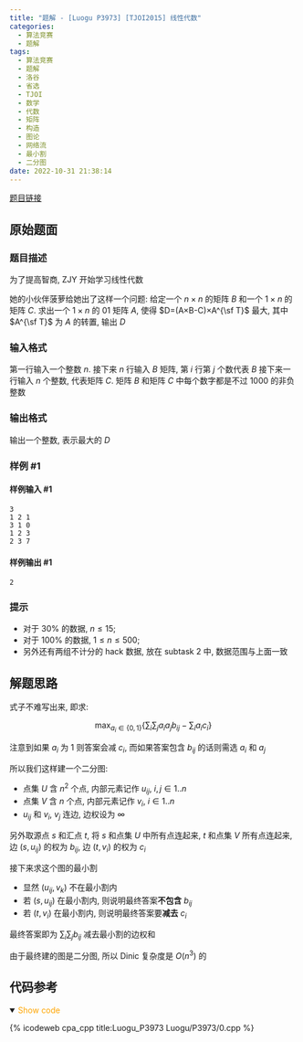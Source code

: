 ```yaml
---
title: "题解 - [Luogu P3973] [TJOI2015] 线性代数"
categories:
  - 算法竞赛
  - 题解
tags:
  - 算法竞赛
  - 题解
  - 洛谷
  - 省选
  - TJOI
  - 数学
  - 代数
  - 矩阵
  - 构造
  - 图论
  - 网络流
  - 最小割
  - 二分图
date: 2022-10-31 21:38:14
---
```


[题目链接](https://www.luogu.com.cn/problem/P3973)

<!-- more -->

## 原始题面

### 题目描述

为了提高智商, ZJY 开始学习线性代数

她的小伙伴菠萝给她出了这样一个问题: 给定一个 $n \times n$ 的矩阵 $B$ 和一个 $1 \times n$ 的矩阵 $C$. 求出一个 $1×n$ 的 01 矩阵 $A$, 使得 $D=(A×B-C)×A^{\sf T}$ 最大, 其中 $A^{\sf T}$ 为 $A$ 的转置, 输出 $D$

### 输入格式

第一行输入一个整数 $n$. 接下来 $n$ 行输入 $B$ 矩阵, 第 $i$ 行第 $j$ 个数代表 $B$ 接下来一行输入 $n$ 个整数, 代表矩阵 $C$. 矩阵 $B$ 和矩阵 $C$ 中每个数字都是不过 $1000$ 的非负整数

### 输出格式

输出一个整数, 表示最大的 $D$

### 样例 #1

#### 样例输入 #1

```input1
3
1 2 1
3 1 0
1 2 3
2 3 7
```

#### 样例输出 #1

```output1
2
```

### 提示

- 对于 $30\%$ 的数据, $n \leq 15$;
- 对于 $100\%$ 的数据, $1 \leq n \leq 500$;
- 另外还有两组不计分的 hack 数据, 放在 subtask 2 中, 数据范围与上面一致

## 解题思路

式子不难写出来, 即求:

$$
\max_{a_i\in\{0,1\}}\left\{\sum_i\sum_j a_ia_jb_{ij}-\sum_i a_ic_i\right\}
$$

注意到如果 $a_i$ 为 $1$ 则答案会减 $c_i$, 而如果答案包含 $b_{ij}$ 的话则需选 $a_i$ 和 $a_j$

所以我们这样建一个二分图:

- 点集 $U$ 含 $n^2$ 个点, 内部元素记作 $u_{ij}$, $i,j\in 1..n$
- 点集 $V$ 含 $n$ 个点, 内部元素记作 $v_i$, $i\in 1..n$
- $u_{ij}$ 和 $v_i$, $v_j$ 连边, 边权设为 $\infty$

另外取源点 $s$ 和汇点 $t$, 将 $s$ 和点集 $U$ 中所有点连起来, $t$ 和点集 $V$ 所有点连起来, 边 $(s,u_{ij})$ 的权为 $b_{ij}$, 边 $(t,v_i)$ 的权为 $c_i$

接下来求这个图的最小割

- 显然 $(u_{ij},v_k)$ 不在最小割内
- 若 $(s,u_{ij})$ 在最小割内, 则说明最终答案**不包含** $b_{ij}$
- 若 $(t,v_i)$ 在最小割内, 则说明最终答案要**减去** $c_i$

最终答案即为 $\sum_i\sum_j b_{ij}$ 减去最小割的边权和

由于最终建的图是二分图, 所以 Dinic 复杂度是 $O(n^3)$ 的

## 代码参考

<details open>
<summary><font color='orange'>Show code</font></summary>

{% icodeweb cpa_cpp title:Luogu_P3973 Luogu/P3973/0.cpp %}

</details>
